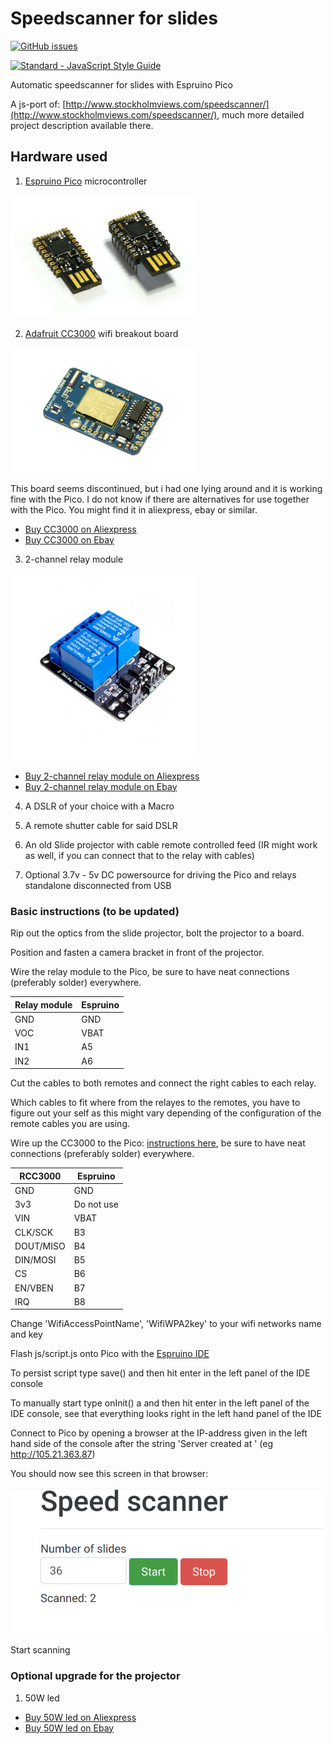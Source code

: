 # Speedscanner for slides
[![GitHub issues](https://img.shields.io/github/issues/marcusasplund/diascanner.svg)](https://github.com/marcusasplund/diascanner/issues)

[![Standard - JavaScript Style Guide](https://cdn.rawgit.com/feross/standard/master/badge.svg)](https://github.com/feross/standard)

Automatic speedscanner for slides with Espruino Pico

A js-port of: [http://www.stockholmviews.com/speedscanner/](http://www.stockholmviews.com/speedscanner/),
much more detailed project description available there. 

## Hardware used

1. [Espruino Pico](http://www.espruino.com/Pico) microcontroller

  ![Espruino Pico](/illustrations/Pico_angled.jpg)

2. [Adafruit CC3000](https://learn.adafruit.com/adafruit-cc3000-wifi/cc3000-breakout) wifi breakout board
  
  ![CC3000 Adafruit](/illustrations/CC3000_adafruit.jpg)
  
  This board seems discontinued, but i had one lying around and it is working fine with the Pico. I do not know if there are   alternatives for use together with the Pico. You might find it in aliexpress, ebay or similar.
  
  * [Buy CC3000 on Aliexpress](https://www.aliexpress.com/wholesale?SearchText=CC3000+wifi)
  * [Buy CC3000 on Ebay](http://www.ebay.com/sch/i.html?_nkw=CC3000+wifi)

3. 2-channel relay module

  ![2-channel relay module](/illustrations/relay.jpg)
  * [Buy 2-channel relay module on Aliexpress](https://www.aliexpress.com/wholesale?SearchText=2-channel+relay+module)
  * [Buy 2-channel relay module on Ebay](http://www.ebay.com/sch/i.html?_nkw=2+channel+relay+module)

4. A DSLR of your choice with a Macro

5. A remote shutter cable for said DSLR

6. An old Slide projector with cable remote controlled feed (IR might work as well, if you can connect that to the relay with cables)

7. Optional 3.7v - 5v DC powersource for driving the Pico and relays standalone disconnected from USB

### Basic instructions (to be updated)

Rip out the optics from the slide projector, bolt the projector to a board.

Position and fasten a camera bracket in front of the projector.

Wire the relay module to the Pico, be sure to have neat connections (preferably solder) everywhere.

| Relay module | Espruino |
| ------------ |----------|
| GND          | GND      |
| VOC          | VBAT     |
| IN1          | A5       |
| IN2          | A6       |

Cut the cables to both remotes and connect the right cables to each relay.

Which cables to fit where from the relayes to the remotes, you have to figure out your self as this might vary depending of
the configuration of the remote cables you are using.

Wire up the CC3000 to the Pico: [instructions here](http://www.espruino.com/CC3000),
be sure to have neat connections (preferably solder) everywhere.

| RCC3000   | Espruino   |
| --------- |------------|
| GND       | GND        |
| 3v3       | Do not use |
| VIN       | VBAT       |
| CLK/SCK   | B3         |
| DOUT/MISO | B4         |
| DIN/MOSI  | B5         |
| CS        | B6         |
| EN/VBEN   | B7         |
| IRQ       | B8         |

Change 'WifiAccessPointName', 'WifiWPA2key' to your wifi networks name and key

Flash js/script.js onto Pico with the [Espruino IDE](http://www.espruino.com/Web+IDE)

To persist script type save() and then hit enter in the left panel of the IDE console

To manually start type onInit() a and then hit enter in the left panel of the IDE console, see that everything looks right in the left hand panel of the IDE

Connect to Pico by opening a browser at the IP-address given in the left hand side of the 
console after the string 'Server created at ' (eg http://105.21.363.87)

You should now see this screen in that browser:

![Espruino Pico](/illustrations/screen.png)

Start scanning
### Optional upgrade for the projector
1. 50W led

  * [Buy 50W led on Aliexpress](https://www.aliexpress.com/wholesale?SearchText=50w+led+chip)
  * [Buy 50W led on Ebay](http://www.ebay.com/sch/i.html?_nkw=50w+led+chip)
